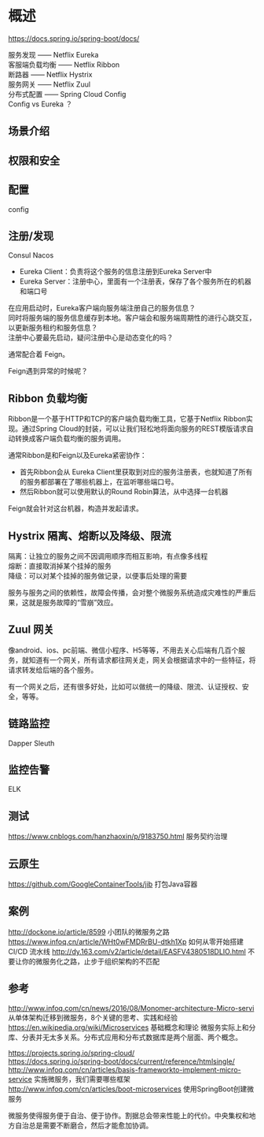# 概述

https://docs.spring.io/spring-boot/docs/  

服务发现 —— Netflix Eureka  
客服端负载均衡 —— Netflix Ribbon  
断路器 —— Netflix Hystrix  
服务网关 —— Netflix Zuul  
分布式配置 —— Spring Cloud Config  
Config vs Eureka ？  

## 场景介绍

## 权限和安全

## 配置

config

## 注册/发现

Consul Nacos

- Eureka Client：负责将这个服务的信息注册到Eureka Server中  
- Eureka Server：注册中心，里面有一个注册表，保存了各个服务所在的机器和端口号  

在应用启动时，Eureka客户端向服务端注册自己的服务信息？  
同时将服务端的服务信息缓存到本地。客户端会和服务端周期性的进行心跳交互，以更新服务租约和服务信息？  
注册中心要最先启动，疑问注册中心是动态变化的吗？  

通常配合着 Feign。  

Feign遇到异常的时候呢？  

## Ribbon 负载均衡

Ribbon是一个基于HTTP和TCP的客户端负载均衡工具，它基于Netflix Ribbon实现。通过Spring Cloud的封装，可以让我们轻松地将面向服务的REST模版请求自动转换成客户端负载均衡的服务调用。

通常Ribbon是和Feign以及Eureka紧密协作：  

- 首先Ribbon会从 Eureka Client里获取到对应的服务注册表，也就知道了所有的服务都部署在了哪些机器上，在监听哪些端口号。
- 然后Ribbon就可以使用默认的Round Robin算法，从中选择一台机器

Feign就会针对这台机器，构造并发起请求。  

## Hystrix 隔离、熔断以及降级、限流

隔离：让独立的服务之间不因调用顺序而相互影响，有点像多线程  
熔断：直接取消掉某个挂掉的服务  
降级：可以对某个挂掉的服务做记录，以便事后处理的需要  

服务与服务之间的依赖性，故障会传播，会对整个微服务系统造成灾难性的严重后果，这就是服务故障的“雪崩”效应。

## Zuul 网关

像android、ios、pc前端、微信小程序、H5等等，不用去关心后端有几百个服务，就知道有一个网关，所有请求都往网关走，网关会根据请求中的一些特征，将请求转发给后端的各个服务。

有一个网关之后，还有很多好处，比如可以做统一的降级、限流、认证授权、安全，等等。

## 链路监控

Dapper Sleuth

## 监控告警

ELK

## 测试

https://www.cnblogs.com/hanzhaoxin/p/9183750.html  服务契约治理

## 云原生

https://github.com/GoogleContainerTools/jib  打包Java容器

## 案例

http://dockone.io/article/8599  小团队的微服务之路
https://www.infoq.cn/article/WHt0wFMDRrBU-dtkh1Xp 如何从零开始搭建 CI/CD 流水线
http://dy.163.com/v2/article/detail/EASFV4380518DLIO.html  不要让你的微服务化之路，止步于组织架构的不匹配

## 参考

http://www.infoq.com/cn/news/2016/08/Monomer-architecture-Micro-servi 从单体架构迁移到微服务，8个关键的思考、实践和经验
https://en.wikipedia.org/wiki/Microservices 基础概念和理论
微服务实际上和分库、分表并无太多关系。分布式应用和分布式数据库是两个层面、两个概念。

https://projects.spring.io/spring-cloud/  
https://docs.spring.io/spring-boot/docs/current/reference/htmlsingle/  
http://www.infoq.com/cn/articles/basis-frameworkto-implement-micro-service 实施微服务，我们需要哪些框架
http://www.infoq.com/cn/articles/boot-microservices 使用SpringBoot创建微服务

微服务使得服务便于自治、便于协作。割据总会带来性能上的代价。中央集权和地方自治总是需要不断磨合，然后才能愈加协调。

